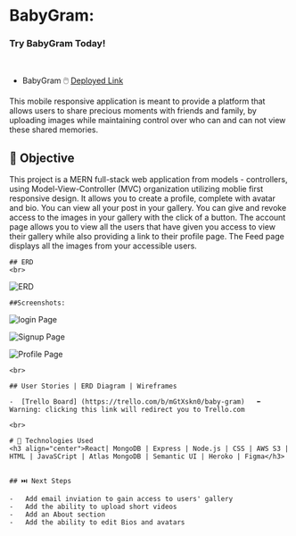 # BabyGram:

### Try BabyGram  Today!

<br>

- BabyGram  🖱️ [Deployed Link](https://babygrams.herokuapp.com/) 




<p>This mobile responsive application is meant to provide a platform that allows users to share precious moments with friends and family, by  uploading images while maintaining control over who can and can not view these shared memories.
  
  ## 🎯 Objective 
  
  <p>This project is a MERN full-stack web application from models - controllers, using Model-View-Controller (MVC) organization utilizing moblie first responsive design. It allows you to create a profile, complete with avatar and bio. You can view all your post in your gallery. You can give and revoke access to the images in your gallery with the click of a button. The account page allows you to view all the users that have given you access to view their gallery while also providing a link to their profile page. The Feed page displays all the images from your accessible users.
    
    ## ERD
    <br>
    
   ![ERD](https://i.imgur.com/RgTbFEH.png)
    
    ##Screenshots:
    
   ![login Page](https://i.imgur.com/z5waGQP.png)
    
   ![Signup Page](https://i.imgur.com/HX95A0d.png)
    
   ![Profile Page](https://i.imgur.com/zTAeuM8.png)
    
    <br>
    
    ## User Stories | ERD Diagram | Wireframes 
    
    -  [Trello Board] (https://trello.com/b/mGtXskn0/baby-gram)   ⬅️ Warning: clicking this link will redirect you to Trello.com
    
    <br>
    
    # 💾 Technologies Used
    <h3 align="center">React| MongoDB | Express | Node.js | CSS | AWS S3 | HTML | JavaSCript | Atlas MongoDB | Semantic UI | Heroko | Figma</h3>
   
    
    ## ⏭️ Next Steps 
    
    -   Add email inviation to gain access to users' gallery
    -   Add the ability to upload short videos
    -   Add an About section
    -   Add the ability to edit Bios and avatars
